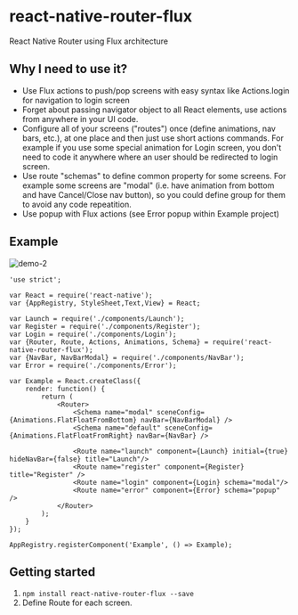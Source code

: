 # react-native-router-flux
React Native Router using Flux architecture

## Why I need to use it?
- Use Flux actions to push/pop screens with easy syntax like Actions.login for navigation to login screen
- Forget about passing navigator object to all React elements, use actions from anywhere in your UI code.
- Configure all of your screens ("routes") once (define animations, nav bars, etc.), at one place and then just use short actions commands. For example if you use some special animation for Login screen, you don't need to code it anywhere where an user should be redirected to login screen.
- Use route "schemas" to define common property for some screens. For example some screens are "modal" (i.e. have animation from bottom and have Cancel/Close nav button), so you could define group for them to avoid any code repeatition.
- Use popup with Flux actions (see Error popup within Example project)

## Example
![demo-2](https://cloud.githubusercontent.com/assets/1321329/9466261/de64558e-4b33-11e5-8ada-0fcd49442769.gif)


```
'use strict';

var React = require('react-native');
var {AppRegistry, StyleSheet,Text,View} = React;

var Launch = require('./components/Launch');
var Register = require('./components/Register');
var Login = require('./components/Login');
var {Router, Route, Actions, Animations, Schema} = require('react-native-router-flux');
var {NavBar, NavBarModal} = require('./components/NavBar');
var Error = require('./components/Error');

var Example = React.createClass({
    render: function() {
        return (
            <Router>
                <Schema name="modal" sceneConfig={Animations.FlatFloatFromBottom} navBar={NavBarModal} />
                <Schema name="default" sceneConfig={Animations.FlatFloatFromRight} navBar={NavBar} />

                <Route name="launch" component={Launch} initial={true} hideNavBar={false} title="Launch"/>
                <Route name="register" component={Register} title="Register" />
                <Route name="login" component={Login} schema="modal"/>
                <Route name="error" component={Error} schema="popup" />
            </Router>
        );
    }
});

AppRegistry.registerComponent('Example', () => Example);
```

## Getting started
1. `npm install react-native-router-flux --save`
2. Define Route for each screen.
